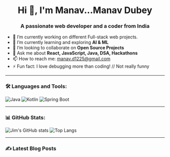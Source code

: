 <h1 align="center">Hi 👋, I'm Manav...Manav Dubey</h1>
<h3 align="center">A passionate web developer and a coder from India</h3>

- 🔭 I’m currently working on different Full-stack web projects.
- 🌱 I’m currently learning and exploring **AI & ML**
- 👯 I’m looking to collaborate on **Open Source Projects**
- 💬 Ask me about **React, JavaScript, Java, DSA, Hackathons**
- 📫 How to reach me: manav.d1225@gmail.com
- ⚡ Fun fact: I love debugging more than coding! // Not really funny

---

### 🛠️ Languages and Tools:
![Java](https://img.shields.io/badge/-Java-007396?style=flat&logo=java)
![Kotlin](https://img.shields.io/badge/-Kotlin-0095D5?style=flat&logo=kotlin)
![Spring Boot](https://img.shields.io/badge/-SpringBoot-6DB33F?style=flat&logo=spring)

---

### 📊 GitHub Stats:
![Jim's GitHub stats](https://github-readme-stats.vercel.app/api?username=jimdev123&show_icons=true&theme=radical)
![Top Langs](https://github-readme-stats.vercel.app/api/top-langs/?username=jimdev123&layout=compact)

---

### ✍️ Latest Blog Posts
<!-- BLOG-POST-LIST:START -->
<!-- BLOG-POST-LIST:END -->
